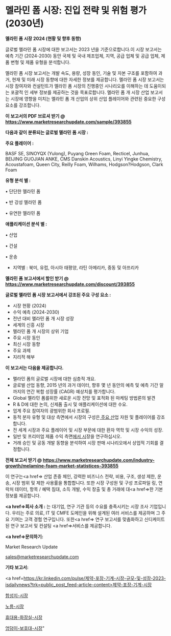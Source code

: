 # 멜라민 폼 시장: 진입 전략 및 위험 평가(2030년)

<strong>멜라민 폼 시장 2024 (현황 및 향후 동향)</strong>

글로벌 멜라민 폼 시장에 대한 보고서는 2023 년을 기준으로합니다.이 시장 보고서는 예측 기간 (2024-2030) 동안 국제 및 국내 제조업체, 지역, 공급 업체 및 공급 업체, 제품 변형 및 제품 유형을 분석합니다.

멜라민 폼 시장 보고서는 개발 속도, 용량, 성장 동인, 기술 및 자본 구조를 포함하여 과거, 현재 및 미래 시장 동향에 대한 자세한 정보를 제공합니다. 멜라민 폼 시장 보고서는 시장 참여자와 컨설턴트가 멜라민 폼 시장의 진행중인 시나리오를 이해하는 데 도움이되는 포괄적 인 세부 정보를 제공하는 것을 목표로합니다. 멜라민 폼 개 시장 산업 보고서는 시장에 영향을 미치는 멜라민 폼 개 산업의 상위 산업 플레이어와 관련된 중요한 구성 요소를 강조합니다.



<strong>이 보고서의 PDF 브로셔 받기 @ <a href=https://www.marketresearchupdate.com/sample/393855>https://www.marketresearchupdate.com/sample/393855</a></strong>



<strong>다음과 같이 분류되는 글로벌 멜라민 폼 시장 :</strong>



<strong>주요 플레이어 :</strong>

BASF SE, SINOYQX (Yulong), Puyang Green Foam, Recticel, Junhua, BEIJING GUOJIAN ANKE, CMS Danskin Acoustics, Linyi Yingke Chemistry, Acoustafoam, Queen City, Reilly Foam, Wilhams, Hodgson?Hodgson, Clark Foam



<strong>유형 분석 별 :</strong>

• 단단한 멜라민 폼

• 반 강성 멜라민 폼

• 유연한 멜라민 폼



<strong>애플리케이션 분석 별 :</strong>

• 산업

• 건설

• 운송

<ul>
  <li>지역별 : 북미, 유럽, 아시아 태평양, 라틴 아메리카, 중동 및 아프리카</li>
</ul>


<strong>멜라민 폼 보고서에서 할인 받기 @ <a href=https://www.marketresearchupdate.com/discount/393855>https://www.marketresearchupdate.com/discount/393855</a></strong>



<strong>글로벌 멜라민 폼 시장 보고서에서 강조된 주요 구성 요소 :</strong>
<ul>
  <li>시장 현황 (2024)</li>
  <li>수익 예측 (2024-2030)</li>
  <li>전년 대비 멜라민 폼 개 시장 성장</li>
  <li>세계의 신흥 시장</li>
  <li>멜라민 폼 개 시장의 상위 기업</li>
  <li>주요 시장 동인</li>
  <li>최신 시장 동향</li>
  <li>주요 과제</li>
  <li>지리적 해부</li>
</ul>


<strong>이 보고서는 다음을 제공합니다.</strong>
<ul>
  <li>멜라민 폼의 글로벌 시장에 대한 심층적 개요.</li>
  <li>글로벌 산업 동향, 2015 년의 과거 데이터, 향후 몇 년 동안의 예측 및 예측 기간 말까지의 연간 복합 성장률 (CAGR) 예상치를 평가합니다.</li>
  <li>Global 멜라민 폼를위한 새로운 시장 전망 및 표적화 된 마케팅 방법론의 발견</li>
  <li>R &amp; D에 대한 논의, 신제품 출시 및 애플리케이션에 대한 수요.</li>
  <li>업계 주요 참여자의 광범위한 회사 프로필.</li>
  <li>동적 분자 유형 및 대상 측면에서 시장의 구성은<a href=> 주요 산</a>업 자원 및 플레이어를 강조합니다.</li>
  <li>전 세계 시장과 주요 플레이어 및 시장 부문에 대한 환자 역학 및 시장 수익의 성장.</li>
  <li>일반 및 프리미엄 제품 수익 측면<a href=>에서 시</a>장을 연구하십시오.</li>
  <li>거래 승인 및 공동 개발 동향을 분석하여 시장 판매 시나리오에서 상업적 기회를 결정합니다.</li>
</ul>



<strong>전체 보고서 받기 @ <a href=https://www.marketresearchupdate.com/industry-growth/melamine-foam-market-statistices-393855>https://www.marketresearchupdate.com/industry-growth/melamine-foam-market-statistices-393855</a></strong>

이 연구는<a href=> 산업 존중</a> 체인, 강력한 비즈니스 전략, 비용, 구조, 생성 제한, 운송, 시장 범위 및 제한 사용률을 통합합니다. 또한 시장 구성원 및 구성 프로파일 링, 연락처 데이터, 항목 / 혜택 침대, 소득 개발, 수익 창출 및 총 거래에 대<a href=>한 기본 </a>정보를 제공합니다.



<strong><a href=>회사 소</a>개 :</strong>
는 대기업, 연구 기관 등의 수요를 충족시키는 시장 조사 기업입니다. 우리는 주로 의료, IT 및 CMFE 도메인을 위해 설계된 여러 서비스를 제공하며 그 주요 기여는 고객 경험 연구입니다. 또한<a href=> 연구 보</a>고서를 맞춤화하고 신디케이트 된 연구 보고서 및 컨설팅 <a href=>서비스</a>를 제공합니다.



<strong><a href=>문의하기:</a></strong>

Market Research Update

sales@marketresearchupdate.com



<strong>기타 보고서:</strong>

<a href=https://kr.linkedin.com/pulse/제약-포장-기계-시장-규모-및-성장-2023-isdailynews?trk=public_post_feed-article-content>제약-포장-기계-시장</a>

<a href=https://www.linkedin.com/pulse/합성지-시장-경쟁-분석-및-성장-잠재력-2029-analytics-alchemy-360-analysis-bc4yf/>합성지-시장</a>

<a href=https://www.linkedin.com/pulse/노름-시장-규모-및-성장-2023-survey-spotlight-pro-24-analysis-rhkif/>노름-시장</a>

<a href=https://www.linkedin.com/pulse/휴대용-화장실-시장-현재-및-미래-성장-2029-consumer-connection-compendium-ana-serff/>휴대용-화장실-시장</a>

<a href=https://www.linkedin.com/pulse/엉덩이-보호대-시장-규모-및-성장-2023-data-dive-diaries-24-analysis-l3n9c/>엉덩이-보호대-시장</a>"

